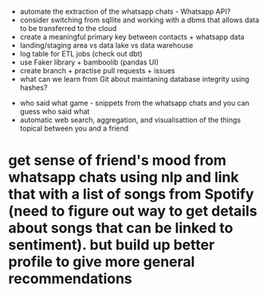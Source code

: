 - automate the extraction of the whatsapp chats - Whatsapp API?
- consider switching from sqllite and working with a dbms that allows data to be transferred to the cloud
- create a meaningful primary key between contacts + whatsapp data
- landing/staging area vs data lake vs data warehouse
- log table for ETL jobs (check out dbt)
- use Faker library + bamboolib (pandas UI)
- create branch + practise pull requests + issues
- what can we learn from Git about maintaning database integrity using hashes?

* who said what game - snippets from the whatsapp chats and you can guess who said what
* automatic web search, aggregation, and visualisattion of the things topical between you and a friend

# get sense of friend's mood from whatsapp chats using nlp and link that with a list of songs from Spotify (need to figure out way to get details about songs that can be linked to sentiment). but build up better profile to give more general recommendations
